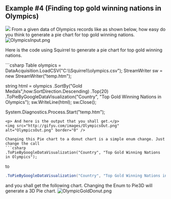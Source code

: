 Example #4 (Finding top gold winning nations in Olympics)
---------------
<img src="http://www.mytchett.surrey.sch.uk/assets/images/olympics/Olympic%20Medals.jpg" /></img>
From a given data of Olympics records like as shown below, how easy do you think to generate 
a pie chart for top gold winning nations. 
<img src="http://gifyu.com/images/OlympicsInput.png" alt="OlympicsInput.png" border="0" />

<p>Here is the code using Squirrel to generate a pie chart for top gold winning nations.</p>
```csharp 
Table olympics = DataAcquisition.LoadCSV("C:\\Squirrel\\olympics.csv");
StreamWriter sw = new StreamWriter("temp.htm");

string html = olympics
             .SortBy("Gold Medals",how:SortDirection.Descending)
             .Top(20)
             .ToPieByGoogleDataVisualization("Country", "Top Gold Winning Nations in Olympics");
sw.WriteLine(html);
sw.Close();

System.Diagnostics.Process.Start("temp.htm");
```
<p> And here is the output that you shall get.</p>
<img src="http://gifyu.com/images/OlympicsOut.png" alt="OlympicsOut.png" border="0" />

Changing this Pie chart to a donut chart is a simple enum change. Just change the call 
```csharp
.ToPieByGoogleDataVisualization("Country", "Top Gold Winning Nations in Olympics");
```
to 
```csharp
.ToPieByGoogleDataVisualization("Country", "Top Gold Winning Nations in Olympics",GoogleDataVisualizationcs.PieChartType.Donut);
```

and you shall get the following chart. Changing the Enum to Pie3D will generate a 3D Pie chart.
<img src="http://gifyu.com/images/OlympicGoldDonut.png" alt="OlympicGoldDonut.png" border="0" />
